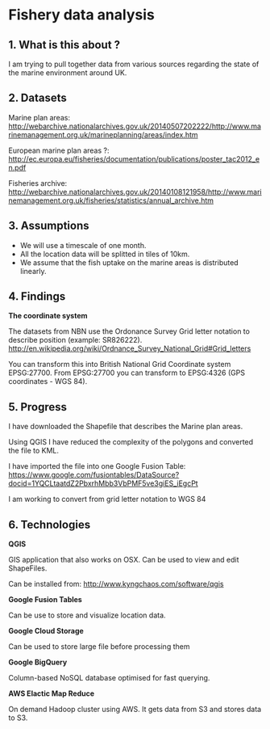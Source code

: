 # Fishery data analysis

## 1. What is this about ?

I am trying to pull together data from various sources regarding the state of the marine environment around UK.


## 2. Datasets

Marine plan areas: http://webarchive.nationalarchives.gov.uk/20140507202222/http://www.marinemanagement.org.uk/marineplanning/areas/index.htm

European marine plan areas ?: http://ec.europa.eu/fisheries/documentation/publications/poster_tac2012_en.pdf

Fisheries archive: http://webarchive.nationalarchives.gov.uk/20140108121958/http://www.marinemanagement.org.uk/fisheries/statistics/annual_archive.htm



## 3. Assumptions

- We will use a timescale of one month.
- All the location data will be splitted in tiles of 10km.
- We assume that the fish uptake on the marine areas is distributed linearly.


## 4. Findings

**The coordinate system**

The datasets from NBN use the Ordonance Survey Grid letter notation to describe position (example: SR826222).
http://en.wikipedia.org/wiki/Ordnance_Survey_National_Grid#Grid_letters

You can transform this into British National Grid Coordinate system EPSG:27700.
From EPSG:27700 you can transform to EPSG:4326 (GPS coordinates - WGS 84).


## 5. Progress

I have downloaded the Shapefile that describes the Marine plan areas.

Using QGIS I have reduced the complexity of the polygons and converted the file to KML.

I have imported the file into one Google Fusion Table:
https://www.google.com/fusiontables/DataSource?docid=1YQCLtaatdZ2PbxrhMbb3VbPMF5ve3giES_iEgcPt


I am working to convert from grid letter notation to WGS 84




## 6. Technologies

**QGIS**

 GIS application that also works on OSX. Can be used to view and edit ShapeFiles.
 
 Can be installed from: http://www.kyngchaos.com/software/qgis

**Google Fusion Tables**

  Can be use to store and visualize location data.

**Google Cloud Storage**

  Can be used to store large file before processing them

**Google BigQuery**

  Column-based NoSQL database optimised for fast querying.
  
**AWS Elactic Map Reduce**

  On demand Hadoop cluster using AWS. It gets data from S3 and stores data to S3.
  
  
  
